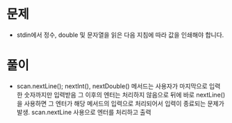 # 문제
- stdin에서 정수, double 및 문자열을 읽은 다음 지침에 따라 값을 인쇄해야 합니다.

# 풀이
- scan.nextLine();
nextInt(), nextDouble() 메서드는 사용자가 마지막으로 입력한 숫자까지만 입력받음
그 이후의 엔터는 처리하지 않음으로 뒤에 바로 nextLine()을 사용하면 그 엔터가 해당 메서드의 입력으로 처리되어서 입력이 종료되는 문제가 발생.
scan.nextLine 사용으로 엔터를 처리하고 출력

